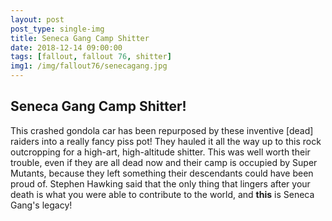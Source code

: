 ```yaml
---
layout: post
post_type: single-img
title: Seneca Gang Camp Shitter
date: 2018-12-14 09:00:00
tags: [fallout, fallout 76, shitter]
img1: /img/fallout76/senecagang.jpg
---
```

## Seneca Gang Camp Shitter!

This crashed gondola car has been repurposed by these inventive [dead] raiders into a really fancy piss pot! They hauled it all the way up to this rock outcropping for a high-art, high-altitude shitter. This was well worth their trouble, even if they are all dead now and their camp is occupied by Super Mutants, because they left something their descendants could have been proud of. Stephen Hawking said that the only thing that lingers after your death is what you were able to contribute to the world, and **this** is Seneca Gang's legacy!
